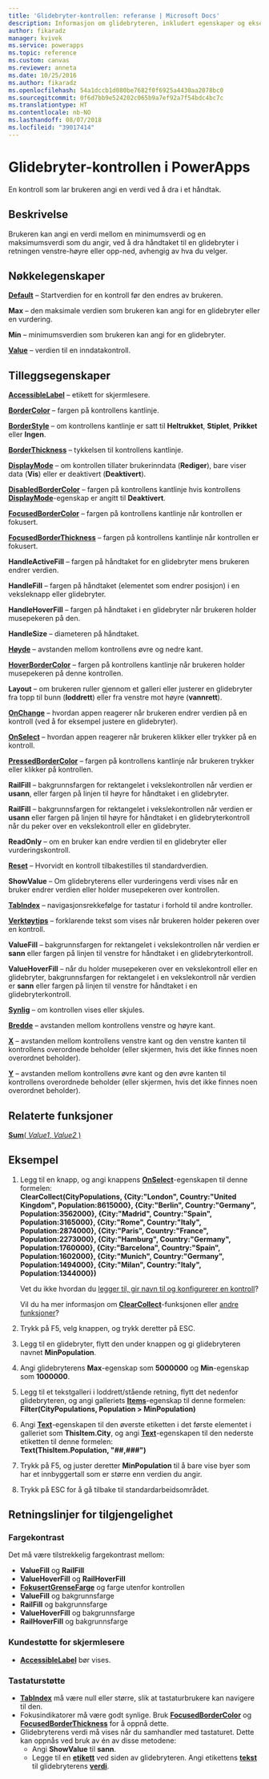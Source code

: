```yaml
---
title: 'Glidebryter-kontrollen: referanse | Microsoft Docs'
description: Informasjon om glidebryteren, inkludert egenskaper og eksempler
author: fikaradz
manager: kvivek
ms.service: powerapps
ms.topic: reference
ms.custom: canvas
ms.reviewer: anneta
ms.date: 10/25/2016
ms.author: fikaradz
ms.openlocfilehash: 54a1dccb1d080be7682f0f6925a4430aa2078bc0
ms.sourcegitcommit: 0f6d7bb9e524202c065b9a7ef92a7f54bdc4bc7c
ms.translationtype: HT
ms.contentlocale: nb-NO
ms.lasthandoff: 08/07/2018
ms.locfileid: "39017414"
---
```

# <a name="slider-control-in-powerapps"></a>Glidebryter-kontrollen i PowerApps
En kontroll som lar brukeren angi en verdi ved å dra i et håndtak.

## <a name="description"></a>Beskrivelse
Brukeren kan angi en verdi mellom en minimumsverdi og en maksimumsverdi som du angir, ved å dra håndtaket til en glidebryter i retningen venstre-høyre eller opp-ned, avhengig av hva du velger.

## <a name="key-properties"></a>Nøkkelegenskaper
**[Default](properties-core.md)** – Startverdien for en kontroll før den endres av brukeren.

**Max** – den maksimale verdien som brukeren kan angi for en glidebryter eller en vurdering.

**Min** – minimumsverdien som brukeren kan angi for en glidebryter.

**[Value](properties-core.md)** – verdien til en inndatakontroll.

## <a name="additional-properties"></a>Tilleggsegenskaper
**[AccessibleLabel](properties-accessibility.md)** – etikett for skjermlesere.

**[BorderColor](properties-color-border.md)** – fargen på kontrollens kantlinje.

**[BorderStyle](properties-color-border.md)** – om kontrollens kantlinje er satt til **Heltrukket**, **Stiplet**, **Prikket** eller **Ingen**.

**[BorderThickness](properties-color-border.md)** – tykkelsen til kontrollens kantlinje.

**[DisplayMode](properties-core.md)** – om kontrollen tillater brukerinndata (**Rediger**), bare viser data (**Vis**) eller er deaktivert (**Deaktivert**).

**[DisabledBorderColor](properties-color-border.md)** – fargen på kontrollens kantlinje hvis kontrollens **[DisplayMode](properties-core.md)**-egenskap er angitt til **Deaktivert**.

**[FocusedBorderColor](properties-color-border.md)** – fargen på kontrollens kantlinje når kontrollen er fokusert.

**[FocusedBorderThickness](properties-color-border.md)** – fargen på kontrollens kantlinje når kontrollen er fokusert.

**HandleActiveFill** – fargen på håndtaket for en glidebryter mens brukeren endrer verdien.

**HandleFill** – fargen på håndtaket (elementet som endrer posisjon) i en veksleknapp eller glidebryter.

**HandleHoverFill** – fargen på håndtaket i en glidebryter når brukeren holder musepekeren på den.

**HandleSize** – diameteren på håndtaket.

**[Høyde](properties-size-location.md)** – avstanden mellom kontrollens øvre og nedre kant.

**[HoverBorderColor](properties-color-border.md)** – fargen på kontrollens kantlinje når brukeren holder musepekeren på denne kontrollen.

**Layout** – om brukeren ruller gjennom et galleri eller justerer en glidebryter fra topp til bunn (**loddrett**) eller fra venstre mot høyre (**vannrett**).

**[OnChange](properties-core.md)** – hvordan appen reagerer når brukeren endrer verdien på en kontroll (ved å for eksempel justere en glidebryter).

**[OnSelect](properties-core.md)** – hvordan appen reagerer når brukeren klikker eller trykker på en kontroll.

**[PressedBorderColor](properties-color-border.md)** – fargen på kontrollens kantlinje når brukeren trykker eller klikker på kontrollen.

**RailFill** – bakgrunnsfargen for rektangelet i vekslekontrollen når verdien er **usann**, eller fargen på linjen til høyre for håndtaket i en glidebryter.

**RailFill** – bakgrunnsfargen for rektangelet i vekslekontrollen når verdien er **usann** eller fargen på linjen til høyre for håndtaket i en glidebryterkontroll når du peker over en vekslekontroll eller en glidebryter.

**ReadOnly** – om en bruker kan endre verdien til en glidebryter eller vurderingskontroll.

**[Reset](properties-core.md)** – Hvorvidt en kontroll tilbakestilles til standardverdien.

**ShowValue** – Om glidebryterens eller vurderingens verdi vises når en bruker endrer verdien eller holder musepekeren over kontrollen.

**[TabIndex](properties-accessibility.md)** – navigasjonsrekkefølge for tastatur i forhold til andre kontroller.

**[Verktøytips](properties-core.md)** – forklarende tekst som vises når brukeren holder pekeren over en kontroll.

**ValueFill** – bakgrunnsfargen for rektangelet i vekslekontrollen når verdien er **sann** eller fargen på linjen til venstre for håndtaket i en glidebryterkontroll.

**ValueHoverFill** – når du holder musepekeren over en vekslekontroll eller en glidebryter, bakgrunnsfargen for rektangelet i en vekslekontroll når verdien er **sann** eller fargen på linjen til venstre for håndtaket i en glidebryterkontroll.

**[Synlig](properties-core.md)** – om kontrollen vises eller skjules.

**[Bredde](properties-size-location.md)** – avstanden mellom kontrollens venstre og høyre kant.

**[X](properties-size-location.md)** – avstanden mellom kontrollens venstre kant og den venstre kanten til kontrollens overordnede beholder (eller skjermen, hvis det ikke finnes noen overordnet beholder).

**[Y](properties-size-location.md)** – avstanden mellom kontrollens øvre kant og den øvre kanten til kontrollens overordnede beholder (eller skjermen, hvis det ikke finnes noen overordnet beholder).

## <a name="related-functions"></a>Relaterte funksjoner
[**Sum**( *Value1*, *Value2* )](../functions/function-aggregates.md)

## <a name="example"></a>Eksempel
1. Legg til en knapp, og angi knappens **[OnSelect](properties-core.md)**-egenskapen til denne formelen:
   <br>**ClearCollect(CityPopulations, {City:"London", Country:"United Kingdom", Population:8615000}, {City:"Berlin", Country:"Germany", Population:3562000}, {City:"Madrid", Country:"Spain", Population:3165000}, {City:"Rome", Country:"Italy", Population:2874000}, {City:"Paris", Country:"France", Population:2273000}, {City:"Hamburg", Country:"Germany", Population:1760000}, {City:"Barcelona", Country:"Spain", Population:1602000}, {City:"Munich", Country:"Germany", Population:1494000}, {City:"Milan", Country:"Italy", Population:1344000})**
   
    Vet du ikke hvordan du [legger til, gir navn til og konfigurerer en kontroll](../add-configure-controls.md)?
   
    Vil du ha mer informasjon om **[ClearCollect](../functions/function-clear-collect-clearcollect.md)**-funksjonen eller [andre funksjoner](../formula-reference.md)?
2. Trykk på F5, velg knappen, og trykk deretter på ESC.
3. Legg til en glidebryter, flytt den under knappen og gi glidebryteren navnet **MinPopulation**.
4. Angi glidebryterens **Max**-egenskap som **5000000** og **Min**-egenskap som **1000000**.
5. Legg til et tekstgalleri i loddrett/stående retning, flytt det nedenfor glidebryteren, og angi galleriets **[Items](properties-core.md)**-egenskap til denne formelen:<br>
   **Filter(CityPopulations, Population > MinPopulation)**
6. Angi **[Text](properties-core.md)**-egenskapen til den øverste etiketten i det første elementet i galleriet som **ThisItem.City**, og angi **[Text](properties-core.md)**-egenskapen til den nederste etiketten til denne formelen:<br> **Text(ThisItem.Population, "##,###")**
7. Trykk på F5, og juster deretter **MinPopulation** til å bare vise byer som har et innbyggertall som er større enn verdien du angir.
8. Trykk på ESC for å gå tilbake til standardarbeidsområdet.


## <a name="accessibility-guidelines"></a>Retningslinjer for tilgjengelighet
### <a name="color-contrast"></a>Fargekontrast
Det må være tilstrekkelig fargekontrast mellom:
* **ValueFill** og **RailFill**
* **ValueHoverFill** og **RailHoverFill**
* **[FokusertGrenseFarge](properties-color-border.md)** og farge utenfor kontrollen
* **ValueFill** og bakgrunnsfarge
* **RailFill** og bakgrunnsfarge
* **ValueHoverFill** og bakgrunnsfarge
* **RailHoverFill** og bakgrunnsfarge

### <a name="screen-reader-support"></a>Kundestøtte for skjermlesere
* **[AccessibleLabel](properties-accessibility.md)** bør vises.

### <a name="keyboard-support"></a>Tastaturstøtte
* **[TabIndex](properties-accessibility.md)** må være null eller større, slik at tastaturbrukere kan navigere til den.
* Fokusindikatorer må være godt synlige. Bruk **[FocusedBorderColor](properties-color-border.md)** og **[FocusedBorderThickness](properties-color-border.md)** for å oppnå dette.
* Glidebryterens verdi må vises når du samhandler med tastaturet. Dette kan oppnås ved bruk av én av disse metodene:
    * Angi **ShowValue** til **sann**.
    * Legge til en **[etikett](control-text-box.md)** ved siden av glidebryteren. Angi etikettens **[tekst](properties-core.md)** til glidebryterens **[verdi](properties-core.md)**.

